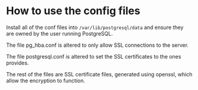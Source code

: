 # How to use the config files

Install all of the conf files into `/var/lib/postgresql/data` and ensure they
are owned by the user running PostgreSQL.

The file pg\_hba.conf is altered to only allow SSL connections to the server.

The file postgresql.conf is altered to set the SSL certificates to the ones
provides.

The rest of the files are SSL certificate files, generated using openssl, which
allow the encryption to function.
